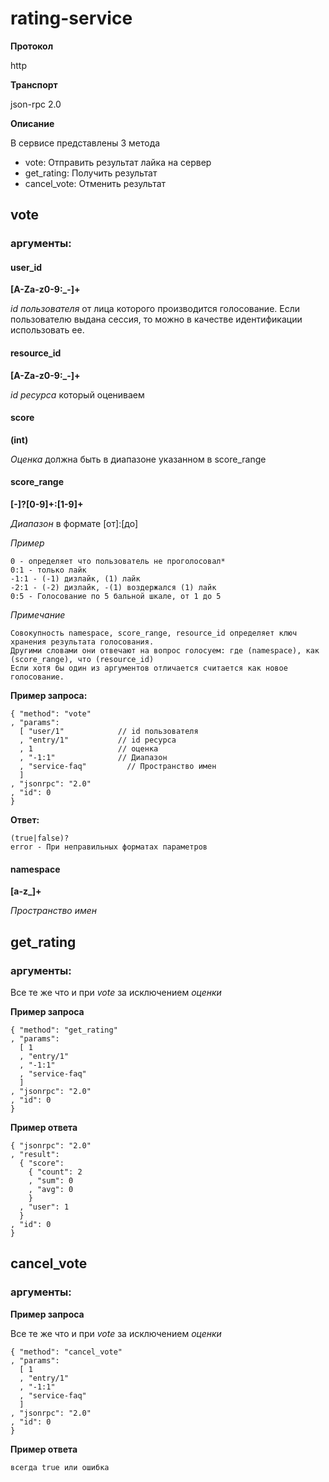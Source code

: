 # rating-service

**Протокол**

http

**Транспорт** 

json-rpc 2.0

**Описание**

В сервисе представлены 3 метода 

* vote: Отправить результат лайка на сервер
* get_rating: Получить результат
* cancel_vote: Отменить результат
  
## vote

### аргументы:

#### user_id 
  **[A-Za-z0-9:_-]+**
  
  *id пользователя* от лица которого производится голосование.
  Если пользователю выдана сессия, то можно в качестве идентификации использовать ее.
  
#### resource_id
  **[A-Za-z0-9:_-]+**
  
  *id ресурса* который оцениваем

#### score
  **(int)**
  
  *Оценка* должна быть в диапазоне указанном в score_range 

#### score_range 
  **[-]?[0-9]+:[1-9]+**
  
  *Диапазон* в формате [от]:[до]
  
  *Пример*
  
    0 - определяет что пользователь не проголосовал*
    0:1 - только лайк
    -1:1 - (-1) дизлайк, (1) лайк
    -2:1 - (-2) дизлайк, -(1) воздержался (1) лайк
    0:5 - Голосование по 5 бальной шкале, от 1 до 5 
  
  *Примечание*
  
    Совокупность namespace, score_range, resource_id определяет ключ хранения результата голосования.
    Другими словами они отвечают на вопрос голосуем: где (namespace), как (score_range), что (resource_id) 
    Если хотя бы один из аргументов отличается считается как новое голосование.

**Пример запроса:**

    { "method": "vote"
    , "params": 
      [ "user/1"            // id пользователя  
      , "entry/1"           // id ресурса
      , 1                   // оценка
      , "-1:1"              // Диапазон
      , "service-faq"         // Пространство имен
      ]
    , "jsonrpc": "2.0"
    , "id": 0
    }

**Ответ:**

    (true|false)?
    error - При неправильных форматах параметров

#### namespace
  **[a-z_]+**
  
  *Пространство имен* 

## get_rating

### аргументы:

Все те же что и при *vote* за исключением *оценки*

**Пример запроса**

    { "method": "get_rating"
    , "params": 
      [ 1
      , "entry/1"
      , "-1:1"
      , "service-faq"
      ]
    , "jsonrpc": "2.0"
    , "id": 0
    }
    
**Пример ответа**

    { "jsonrpc": "2.0"
    , "result":
      { "score":
        { "count": 2
        , "sum": 0
        , "avg": 0
        }
      , "user": 1
      }
    , "id": 0
    }

## cancel_vote

### аргументы:

**Пример запроса**

Все те же что и при *vote* за исключением *оценки*

    { "method": "cancel_vote"
    , "params": 
      [ 1
      , "entry/1"
      , "-1:1"
      , "service-faq"
      ]
    , "jsonrpc": "2.0"
    , "id": 0
    }
    
**Пример ответа**

    всегда true или ошибка
